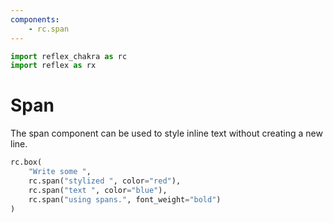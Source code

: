 ```yaml
---
components:
    - rc.span
---
```


```python exec
import reflex_chakra as rc
import reflex as rx
```

# Span

The span component can be used to style inline text without creating a new line.

```python demo
rc.box(
    "Write some ",
    rc.span("stylized ", color="red"),    
    rc.span("text ", color="blue"),
    rc.span("using spans.", font_weight="bold")
)
```
